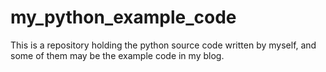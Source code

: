 # my_python_example_code

This is a repository holding the python source code written by myself, and some of them may be the example code in my blog.

